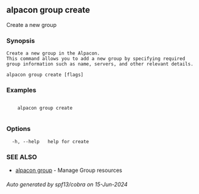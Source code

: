 ## alpacon group create

Create a new group

### Synopsis


	Create a new group in the Alpacon. 
	This command allows you to add a new group by specifying required group information such as name, servers, and other relevant details.
	

```
alpacon group create [flags]
```

### Examples

```
 
	alpacon group create
	
```

### Options

```
  -h, --help   help for create
```

### SEE ALSO

* [alpacon group](alpacon_group.md)	 - Manage Group resources

###### Auto generated by spf13/cobra on 15-Jun-2024
